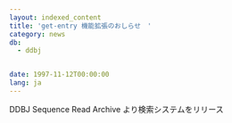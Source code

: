 ```yaml
---
layout: indexed_content
title: 'get-entry 機能拡張のおしらせ　'
category: news
db:
  - ddbj


date: 1997-11-12T00:00:00
lang: ja
---
```


DDBJ Sequence Read Archive より検索システムをリリース
